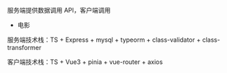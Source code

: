 服务端提供数据调用 API，客户端调用

- 电影

服务端技术栈：TS + Express + mysql + typeorm + class-validator + class-transformer

客户端技术栈：TS + Vue3 + pinia + vue-router + axios
